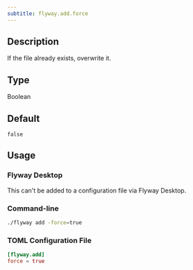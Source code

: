 ```yaml
---
subtitle: flyway.add.force
---
```


## Description

If the file already exists, overwrite it.

## Type

Boolean

## Default

`false`

## Usage

### Flyway Desktop

This can't be added to a configuration file via Flyway Desktop.

### Command-line

```bash
./flyway add -force=true
```

### TOML Configuration File

```toml
[flyway.add]
force = true
```
